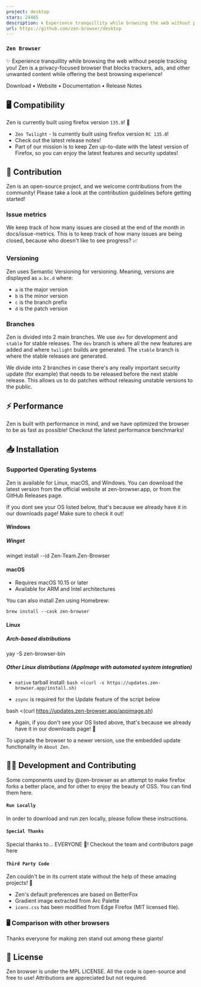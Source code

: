```yaml
---
project: desktop
stars: 24465
description: 🌀 Experience tranquillity while browsing the web without people tracking you!
url: https://github.com/zen-browser/desktop
---
```


### `Zen Browser`

✨ Experience tranquillity while browsing the web without people tracking you! Zen is a privacy-focused browser that blocks trackers, ads, and other unwanted content while offering the best browsing experience!

Download • Website • Documentation • Release Notes

🖥️ Compatibility
-----------------

Zen is currently built using firefox version `135.0`! 🚀

-   `Zen Twilight` - Is currently built using firefox version `RC 135.0`!
-   Check out the latest release notes!
-   Part of our mission is to keep Zen up-to-date with the latest version of Firefox, so you can enjoy the latest features and security updates!

🤝 Contribution
---------------

Zen is an open-source project, and we welcome contributions from the community! Please take a look at the contribution guidelines before getting started!

### Issue metrics

We keep track of how many issues are closed at the end of the month in docs/issue-metrics. This is to keep track of how many issues are being closed, because who doesn't like to see progress? 📈

### Versioning

Zen uses Semantic Versioning for versioning. Meaning, versions are displayed as `a.bc.d` where:

-   `a` is the major version
-   `b` is the minor version
-   `c` is the branch prefix
-   `d` is the patch version

### Branches

Zen is divided into 2 main branches. We use `dev` for development and `stable` for stable releases. The `dev` branch is where all the new features are added and where `twilight` builds are generated. The `stable` branch is where the stable releases are generated.

We divide into 2 branches in case there's any really important security update (for example) that needs to be released before the next stable release. This allows us to do patches without releasing unstable versions to the public.

⚡ Performance
-------------

Zen is built with performance in mind, and we have optimized the browser to be as fast as possible! Checkout the latest performance benchmarks!

📥 Installation
---------------

### Supported Operating Systems

Zen is available for Linux, macOS, and Windows. You can download the latest version from the official website at zen-browser.app, or from the GitHub Releases page.

If you dont see your OS listed below, that's because we already have it in our downloads page! Make sure to check it out!

#### Windows

##### Winget

winget install \--id Zen-Team.Zen-Browser

#### macOS

-   Requires macOS 10.15 or later
-   Available for ARM and Intel architectures

You can also install Zen using Homebrew:

```
brew install --cask zen-browser
```

#### Linux

##### Arch-based distributions

yay -S zen-browser-bin

##### Other Linux distributions (AppImage with automated system integration)

-   `native` tarball install: `bash <(curl -s https://updates.zen-browser.app/install.sh)`
    
-   `zsync` is required for the Update feature of the script below
    

bash <(curl https://updates.zen-browser.app/appimage.sh)

-   Again, if you don't see your OS listed above, that's because we already have it in our downloads page! 🔄

To upgrade the browser to a newer version, use the embedded update functionality in `About Zen`.

👨‍💻 Development and Contributing
----------------------------------

Some components used by @zen-browser as an attempt to make firefox forks a better place, and for other to enjoy the beauty of OSS. You can find them here.

#### `Run Locally`

In order to download and run zen locally, please follow these instructions.

#### `Special Thanks`

Special thanks to... EVERYONE 🎉! Checkout the team and contributors page here

#### `Third Party Code`

Zen couldn't be in its current state without the help of these amazing projects! 🙏

-   Zen's default preferences are based on BetterFox
-   Gradient image extracted from Arc Palette
-   `icons.css` has been modified from Edge Firefox (MIT licensed file).

### 🖥️ Comparison with other browsers

Thanks everyone for making zen stand out among these giants!

📄 License
----------

Zen browser is under the MPL LICENSE. All the code is open-source and free to use! Attributions are appreciated but not required.
